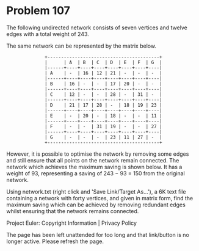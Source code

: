 #   Problem 107

   The following undirected network consists of seven vertices and twelve
   edges with a total weight of 243.

   The same network can be represented by the matrix below.

                  +-----------------------------------------+
                  |      | A  | B  | C  | D  | E  | F  | G  |
                  |------+----+----+----+----+----+----+----|
                  | A    | -  | 16 | 12 | 21 | -  | -  | -  |
                  |------+----+----+----+----+----+----+----|
                  | B    | 16 | -  | -  | 17 | 20 | -  | -  |
                  |------+----+----+----+----+----+----+----|
                  | C    | 12 | -  | -  | 28 | -  | 31 | -  |
                  |------+----+----+----+----+----+----+----|
                  | D    | 21 | 17 | 28 | -  | 18 | 19 | 23 |
                  |------+----+----+----+----+----+----+----|
                  | E    | -  | 20 | -  | 18 | -  | -  | 11 |
                  |------+----+----+----+----+----+----+----|
                  | F    | -  | -  | 31 | 19 | -  | -  | 27 |
                  |------+----+----+----+----+----+----+----|
                  | G    | -  | -  | -  | 23 | 11 | 27 | -  |
                  +-----------------------------------------+

   However, it is possible to optimise the network by removing some edges and
   still ensure that all points on the network remain connected. The network
   which achieves the maximum saving is shown below. It has a weight of 93,
   representing a saving of 243 − 93 = 150 from the original network.

   Using network.txt (right click and 'Save Link/Target As...'), a 6K text
   file containing a network with forty vertices, and given in matrix form,
   find the maximum saving which can be achieved by removing redundant edges
   whilst ensuring that the network remains connected.

   Project Euler: Copyright Information | Privacy Policy

   The page has been left unattended for too long and that link/button is no
   longer active. Please refresh the page.
